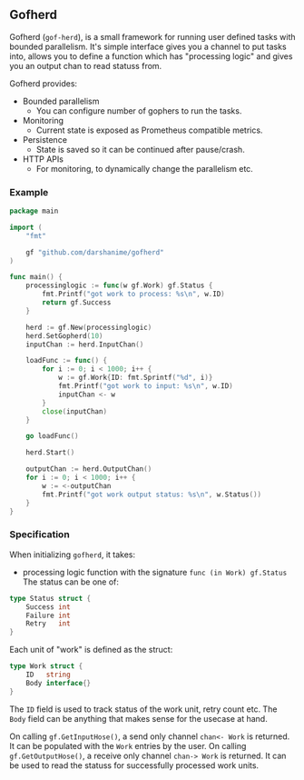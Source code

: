 ## Gofherd

Gofherd (`gof-herd`), is a small framework for running user defined tasks with bounded parallelism. It's simple interface gives you a channel to put tasks into, allows you to define a function which has "processing logic" and gives you an output chan to read statuss from.


Gofherd provides:
- Bounded parallelism
  - You can configure number of gophers to run the tasks.
- Monitoring
  - Current state is exposed as Prometheus compatible metrics.
- Persistence
  - State is saved so it can be continued after pause/crash.
- HTTP APIs
  - For monitoring, to dynamically change the parallelism etc.

### Example

```go
package main

import (
	"fmt"

	gf "github.com/darshanime/gofherd"
)

func main() {
	processinglogic := func(w gf.Work) gf.Status {
		fmt.Printf("got work to process: %s\n", w.ID)
		return gf.Success
	}

	herd := gf.New(processinglogic)
	herd.SetGopherd(10)
	inputChan := herd.InputChan()

	loadFunc := func() {
		for i := 0; i < 1000; i++ {
			w := gf.Work{ID: fmt.Sprintf("%d", i)}
			fmt.Printf("got work to input: %s\n", w.ID)
			inputChan <- w
		}
		close(inputChan)
	}

	go loadFunc()

	herd.Start()

	outputChan := herd.OutputChan()
	for i := 0; i < 1000; i++ {
		w := <-outputChan
		fmt.Printf("got work output status: %s\n", w.Status())
	}
}
```

### Specification

When initializing `gofherd`, it takes:

- processing logic function with the signature `func (in Work) gf.Status`
The status can be one of:
```go
type Status struct {
    Success int
    Failure int
    Retry   int
}
```

Each unit of "work" is defined as the struct:

```go
type Work struct {
    ID   string
    Body interface{}
}
```

The `ID` field is used to track status of the work unit, retry count etc.
The `Body` field can be anything that makes sense for the usecase at hand.

On calling `gf.GetInputHose()`, a send only channel `chan<- Work` is returned. It can be populated with the `Work` entries by the user.
On calling `gf.GetOutputHose()`, a receive only channel `chan-> Work` is returned. It can be used to read the statuss for successfully processed work units.
